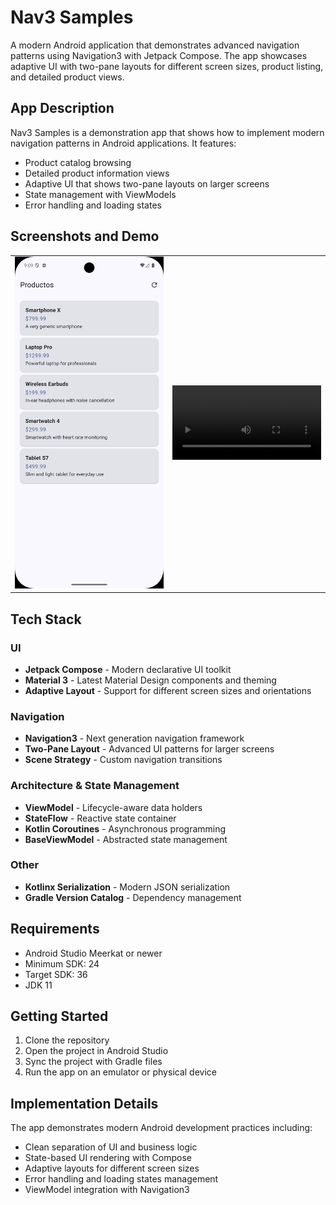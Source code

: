 # Nav3 Samples

A modern Android application that demonstrates advanced navigation patterns using Navigation3 with Jetpack Compose. The app showcases adaptive UI with two-pane layouts for different screen sizes, product listing, and detailed product views.

## App Description

Nav3 Samples is a demonstration app that shows how to implement modern navigation patterns in Android applications. It features:

- Product catalog browsing
- Detailed product information views
- Adaptive UI that shows two-pane layouts on larger screens
- State management with ViewModels
- Error handling and loading states

## Screenshots and Demo

<table>
  <tr>
    <td width="50%">
      <img src="screenshots/app_screenshot.png" alt="App Screenshot" width="100%">
    </td>
    <td width="50%">
      <video width="100%" controls>
        <source src="screenshots/app_demo.mp4" type="video/mp4">
        Your browser does not support the video tag.
      </video>
    </td>
  </tr>
</table>

## Tech Stack

### UI
- **Jetpack Compose** - Modern declarative UI toolkit
- **Material 3** - Latest Material Design components and theming
- **Adaptive Layout** - Support for different screen sizes and orientations

### Navigation
- **Navigation3** - Next generation navigation framework
- **Two-Pane Layout** - Advanced UI patterns for larger screens
- **Scene Strategy** - Custom navigation transitions

### Architecture & State Management
- **ViewModel** - Lifecycle-aware data holders
- **StateFlow** - Reactive state container
- **Kotlin Coroutines** - Asynchronous programming
- **BaseViewModel** - Abstracted state management

### Other
- **Kotlinx Serialization** - Modern JSON serialization
- **Gradle Version Catalog** - Dependency management

## Requirements

- Android Studio Meerkat or newer
- Minimum SDK: 24
- Target SDK: 36
- JDK 11

## Getting Started

1. Clone the repository
2. Open the project in Android Studio
3. Sync the project with Gradle files
4. Run the app on an emulator or physical device

## Implementation Details

The app demonstrates modern Android development practices including:
- Clean separation of UI and business logic
- State-based UI rendering with Compose
- Adaptive layouts for different screen sizes
- Error handling and loading states management
- ViewModel integration with Navigation3